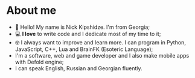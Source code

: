 # About me

* 👋 Hello! My name is Nick Kipshidze. I'm from Georgia;
* 💻 **I love** to write code and I dedicate most of my time to it;
* 🤓 I always want to improve and learn more. I can program in Python, JavaScript, C++, Lua and BrainFK (Esoteric Language);
* I'm a software, web and game developer and I also make mobile apps with Defold engine;
* I can speak English, Russian and Georgian fluently.
